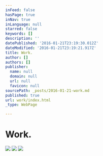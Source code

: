 ```yaml
---
inFeed: false
hasPage: true
inNav: true
inLanguage: null
starred: false
keywords: []
description: ''
datePublished: '2016-01-21T23:19:30.012Z'
dateModified: '2016-01-21T23:19:21.917Z'
title: Work.
author: []
authors: []
publisher:
  name: null
  domain: null
  url: null
  favicon: null
sourcePath: _posts/2016-01-21-work.md
published: true
url: work/index.html
_type: WebPage

---
```

# Work.
![](https://the-grid-user-content.s3-us-west-2.amazonaws.com/91bd7591-5f87-4e1a-b8c0-86830b35ae0d.jpg)
![](https://the-grid-user-content.s3-us-west-2.amazonaws.com/d028961a-67bc-4ad8-b754-e590c1782ceb.jpg)
![](https://the-grid-user-content.s3-us-west-2.amazonaws.com/15d89928-6d7f-4514-9fb9-44b1cdc83d25.jpg)